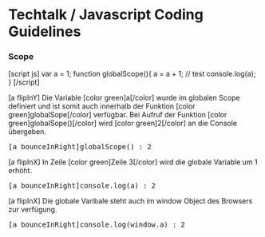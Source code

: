 # Techtalk / Javascript Coding Guidelines
### Scope

[script js]
var a = 1; 
function globalScope(){ 
  a = a + 1; // test
  console.log(a); 
}
[/script]

[a flipInY] Die Variable [color green]a[/color] wurde im globalen Scope definiert und ist somit auch innerhalb der Funktion [color green]globalSope[/color] verfügbar. Bei Aufruf der Funktion [color green]globalSope()[/color] wird [color green]2[/color] an die Console übergeben.
<pre>[a bounceInRight]globalScope() : 2</pre>

[a flipInX] In Zeile [color green]Zeile 3[/color] wird die globale Variable um 1 erhöht.
<pre>[a bounceInRight]console.log(a) : 2</pre>

[a flipInX] Die globale Varibale steht auch im window Object des Browsers zur verfügung.
<pre>[a bounceInRight]console.log(window.a) : 2</pre>








